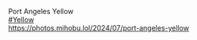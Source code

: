 Port Angeles Yellow  
[\#<span>Yellow</span>](https://social.lol/tags/Yellow)  
[<span class="invisible">https://</span><span class="ellipsis">photos.mihobu.lol/2024/07/port</span><span class="invisible">-angeles-yellow</span>](https://photos.mihobu.lol/2024/07/port-angeles-yellow)